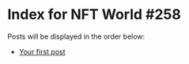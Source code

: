 # Index for NFT World #258
Posts will be displayed in the order below:

- [Your first post](./001-first.md)

